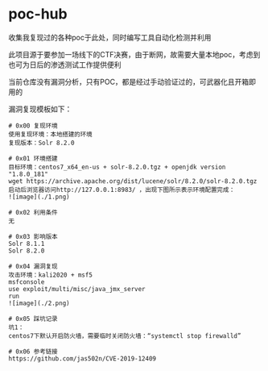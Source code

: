 # poc-hub
收集我复现过的各种poc于此处，同时编写工具自动化检测并利用

此项目源于要参加一场线下的CTF决赛，由于断网，故需要大量本地poc，考虑到也可为日后的渗透测试工作提供便利

当前仓库没有漏洞分析，只有POC，都是经过手动验证过的，可武器化且开箱即用的

漏洞复现模板如下：
```
# 0x00 复现环境
使用复现环境：本地搭建的环境  
复现版本：Solr 8.2.0

# 0x01 环境搭建
目标环境：centos7_x64_en-us + solr-8.2.0.tgz + openjdk version "1.8.0_181"  
wget https://archive.apache.org/dist/lucene/solr/8.2.0/solr-8.2.0.tgz  
启动后浏览器访问http://127.0.0.1:8983/ ，出现下图所示表示环境配置完成：  
![image](./1.png)  

# 0x02 利用条件
无

# 0x03 影响版本
Solr 8.1.1  
Solr 8.2.0

# 0x04 漏洞复现
攻击环境：kali2020 + msf5  
msfconsole  
use exploit/multi/misc/java_jmx_server  
run  
![image](./2.png)

# 0x05 踩坑记录
坑1：  
centos7下默认开启防火墙，需要临时关闭防火墙：“systemctl stop firewalld”

# 0x06 参考链接
https://github.com/jas502n/CVE-2019-12409

```
